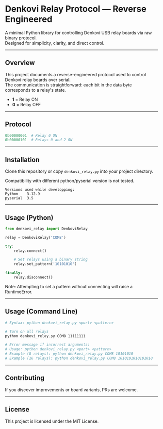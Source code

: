 # Denkovi Relay Protocol — Reverse Engineered

A minimal Python library for controlling Denkovi USB relay boards via raw binary protocol.  
Designed for simplicity, clarity, and direct control.

---

## Overview

This project documents a reverse-engineered protocol used to control Denkovi relay boards over serial.  
The communication is straightforward: each bit in the data byte corresponds to a relay's state.

- **1** = Relay ON  
- **0** = Relay OFF  

---

## Protocol

```python
0b00000001  # Relay 0 ON
0b00000101  # Relays 0 and 2 ON
```

---

## Installation

Clone this repository or copy `denkovi_relay.py` into your project directory.  

Compatibility with different python/pyserial version is not tested.
```
Versions used while developping:
Python    3.12.9
pyserial  3.5
```


---

## Usage (Python)

```python
from denkovi_relay import DenkoviRelay

relay = DenkoviRelay('COM8')

try:
    relay.connect()

    # Set relays using a binary string
    relay.set_pattern('10101010')

finally:
    relay.disconnect()
```

Note: Attempting to set a pattern without connecting will raise a RuntimeError.

---

## Usage (Command Line)

```bash
# Syntax: python denkovi_relay.py <port> <pattern>

# Turn on all relays
python denkovi_relay.py COM8 11111111

# Error message if incorrect arguments:
# Usage: python denkovi_relay.py <port> <pattern>
# Example (8 relays): python denkovi_relay.py COM8 10101010
# Example (16 relays): python denkovi_relay.py COM8 1010101010101010
```

---

## Contributing

If you discover improvements or board variants, PRs are welcome.

---

## License

This project is licensed under the MIT License.
